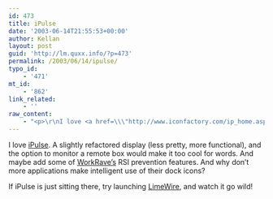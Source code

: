 ```yaml
---
id: 473
title: iPulse
date: '2003-06-14T21:55:53+00:00'
author: Kellan
layout: post
guid: 'http://lm.quxx.info/?p=473'
permalink: /2003/06/14/ipulse/
typo_id:
    - '471'
mt_id:
    - '862'
link_related:
    - ''
raw_content:
    - "<p>\r\nI love <a href=\\\"http://www.iconfactory.com/ip_home.asp\\\">iPulse</a>.  A slightly refactored display (less pretty, more functional), and the option to monitor a remote box would make it too cool for words.  And maybe add some of <a href=\\\"http://www.workrave.org/\\\">WorkRave\\'s</a> RSI prevention features.  And why don\\'t more applications make intelligent use of their dock icons?\r\n</p>\r\n<p>\r\nIf iPulse is just sitting there, try launching <a href=\\\"http://www.limewire.com/\\\">LimeWire</a>, and watch it go wild!\r\n</p>"
---
```


I love [iPulse](http://www.iconfactory.com/ip_home.asp). A slightly refactored display (less pretty, more functional), and the option to monitor a remote box would make it too cool for words. And maybe add some of [WorkRave’s](http://www.workrave.org/) RSI prevention features. And why don’t more applications make intelligent use of their dock icons?

If iPulse is just sitting there, try launching [LimeWire](http://www.limewire.com/), and watch it go wild!